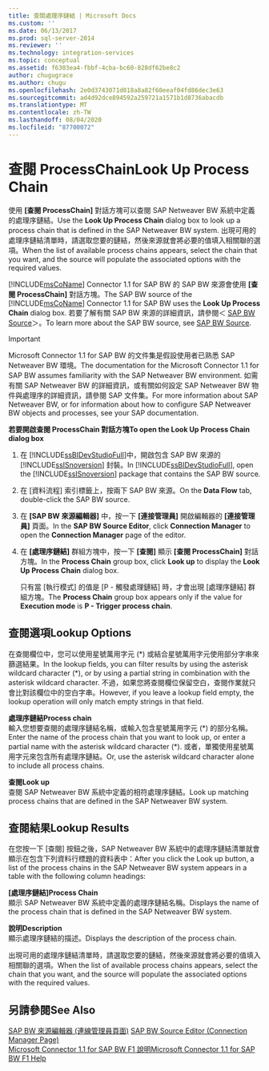 ```yaml
---
title: 查閱處理序鏈結 | Microsoft Docs
ms.custom: ''
ms.date: 06/13/2017
ms.prod: sql-server-2014
ms.reviewer: ''
ms.technology: integration-services
ms.topic: conceptual
ms.assetid: f6303ea4-fbbf-4cba-bc60-828df62be8c2
author: chugugrace
ms.author: chugu
ms.openlocfilehash: 2e0d3743071d018a8a82f60eeaf04fd86dec3e63
ms.sourcegitcommit: ad4d92dce894592a259721a1571b1d8736abacdb
ms.translationtype: MT
ms.contentlocale: zh-TW
ms.lasthandoff: 08/04/2020
ms.locfileid: "87700072"
---
```

# <a name="look-up-process-chain"></a><span data-ttu-id="b73cf-102">查閱 ProcessChain</span><span class="sxs-lookup"><span data-stu-id="b73cf-102">Look Up Process Chain</span></span>
  <span data-ttu-id="b73cf-103">使用 **[查閱 ProcessChain]** 對話方塊可以查閱 SAP Netweaver BW 系統中定義的處理序鏈結。</span><span class="sxs-lookup"><span data-stu-id="b73cf-103">Use the **Look Up Process Chain** dialog box to look up a process chain that is defined in the SAP Netweaver BW system.</span></span> <span data-ttu-id="b73cf-104">出現可用的處理序鏈結清單時，請選取您要的鏈結，然後來源就會將必要的值填入相關聯的選項。</span><span class="sxs-lookup"><span data-stu-id="b73cf-104">When the list of available process chains appears, select the chain that you want, and the source will populate the associated options with the required values.</span></span>  
  
 <span data-ttu-id="b73cf-105">[!INCLUDE[msCoName](../../includes/msconame-md.md)] Connector 1.1 for SAP BW 的 SAP BW 來源會使用 **[查閱 ProcessChain]** 對話方塊。</span><span class="sxs-lookup"><span data-stu-id="b73cf-105">The SAP BW source of the [!INCLUDE[msCoName](../../includes/msconame-md.md)] Connector 1.1 for SAP BW uses the **Look Up Process Chain** dialog box.</span></span> <span data-ttu-id="b73cf-106">若要了解有關 SAP BW 來源的詳細資訊，請參閱＜ [SAP BW Source](sap-bw-source.md)＞。</span><span class="sxs-lookup"><span data-stu-id="b73cf-106">To learn more about the SAP BW source, see [SAP BW Source](sap-bw-source.md).</span></span>  
  
> [!IMPORTANT]  
>  <span data-ttu-id="b73cf-107">Microsoft Connector 1.1 for SAP BW 的文件集是假設使用者已熟悉 SAP Netweaver BW 環境。</span><span class="sxs-lookup"><span data-stu-id="b73cf-107">The documentation for the Microsoft Connector 1.1 for SAP BW assumes familiarity with the SAP Netweaver BW environment.</span></span> <span data-ttu-id="b73cf-108">如需有關 SAP Netweaver BW 的詳細資訊，或有關如何設定 SAP Netweaver BW 物件與處理序的詳細資訊，請參閱 SAP 文件集。</span><span class="sxs-lookup"><span data-stu-id="b73cf-108">For more information about SAP Netweaver BW, or for information about how to configure SAP Netweaver BW objects and processes, see your SAP documentation.</span></span>  
  
 <span data-ttu-id="b73cf-109">**若要開啟查閱 ProcessChain 對話方塊**</span><span class="sxs-lookup"><span data-stu-id="b73cf-109">**To open the Look Up Process Chain dialog box**</span></span>  
  
1.  <span data-ttu-id="b73cf-110">在 [!INCLUDE[ssBIDevStudioFull](../../includes/ssbidevstudiofull-md.md)]中，開啟包含 SAP BW 來源的 [!INCLUDE[ssISnoversion](../../includes/ssisnoversion-md.md)] 封裝。</span><span class="sxs-lookup"><span data-stu-id="b73cf-110">In [!INCLUDE[ssBIDevStudioFull](../../includes/ssbidevstudiofull-md.md)], open the [!INCLUDE[ssISnoversion](../../includes/ssisnoversion-md.md)] package that contains the SAP BW source.</span></span>  
  
2.  <span data-ttu-id="b73cf-111">在 [資料流程]  索引標籤上，按兩下 SAP BW 來源。</span><span class="sxs-lookup"><span data-stu-id="b73cf-111">On the **Data Flow** tab, double-click the SAP BW source.</span></span>  
  
3.  <span data-ttu-id="b73cf-112">在 **[SAP BW 來源編輯器]** 中，按一下 **[連接管理員]** 開啟編輯器的 **[連接管理員]** 頁面。</span><span class="sxs-lookup"><span data-stu-id="b73cf-112">In the **SAP BW Source Editor**, click **Connection Manager** to open the **Connection Manager** page of the editor.</span></span>  
  
4.  <span data-ttu-id="b73cf-113">在 **[處理序鏈結]** 群組方塊中，按一下 **[查閱]** 顯示 **[查閱 ProcessChain]** 對話方塊。</span><span class="sxs-lookup"><span data-stu-id="b73cf-113">In the **Process Chain** group box, click **Look up** to display the **Look Up Process Chain** dialog box.</span></span>  
  
     <span data-ttu-id="b73cf-114">只有當 [執行模式] 的值是 [P - 觸發處理鏈結] 時，才會出現 [處理序鏈結] 群組方塊。</span><span class="sxs-lookup"><span data-stu-id="b73cf-114">The **Process Chain** group box appears only if the value for **Execution mode** is **P - Trigger process chain**.</span></span>  
  
## <a name="lookup-options"></a><span data-ttu-id="b73cf-115">查閱選項</span><span class="sxs-lookup"><span data-stu-id="b73cf-115">Lookup Options</span></span>  
 <span data-ttu-id="b73cf-116">在查閱欄位中，您可以使用星號萬用字元 (\*) 或結合星號萬用字元使用部分字串來篩選結果。</span><span class="sxs-lookup"><span data-stu-id="b73cf-116">In the lookup fields, you can filter results by using the asterisk wildcard character (\*), or by using a partial string in combination with the asterisk wildcard character.</span></span> <span data-ttu-id="b73cf-117">不過，如果您將查閱欄位保留空白，查閱作業就只會比對該欄位中的空白字串。</span><span class="sxs-lookup"><span data-stu-id="b73cf-117">However, if you leave a lookup field empty, the lookup operation will only match empty strings in that field.</span></span>  
  
 <span data-ttu-id="b73cf-118">**處理序鏈結**</span><span class="sxs-lookup"><span data-stu-id="b73cf-118">**Process chain**</span></span>  
 <span data-ttu-id="b73cf-119">輸入您想要查閱的處理序鏈結名稱，或輸入包含星號萬用字元 (\*) 的部分名稱。</span><span class="sxs-lookup"><span data-stu-id="b73cf-119">Enter the name of the process chain that you want to look up, or enter a partial name with the asterisk wildcard character (\*).</span></span> <span data-ttu-id="b73cf-120">或者，單獨使用星號萬用字元來包含所有處理序鏈結。</span><span class="sxs-lookup"><span data-stu-id="b73cf-120">Or, use the asterisk wildcard character alone to include all process chains.</span></span>  
  
 <span data-ttu-id="b73cf-121">**查閱**</span><span class="sxs-lookup"><span data-stu-id="b73cf-121">**Look up**</span></span>  
 <span data-ttu-id="b73cf-122">查閱 SAP Netweaver BW 系統中定義的相符處理序鏈結。</span><span class="sxs-lookup"><span data-stu-id="b73cf-122">Look up matching process chains that are defined in the SAP Netweaver BW system.</span></span>  
  
## <a name="lookup-results"></a><span data-ttu-id="b73cf-123">查閱結果</span><span class="sxs-lookup"><span data-stu-id="b73cf-123">Lookup Results</span></span>  
 <span data-ttu-id="b73cf-124">在您按一下 [查閱] 按鈕之後，SAP Netweaver BW 系統中的處理序鏈結清單就會顯示在包含下列資料行標題的資料表中：</span><span class="sxs-lookup"><span data-stu-id="b73cf-124">After you click the Look up button, a list of the process chains in the SAP Netweaver BW system appears in a table with the following column headings:</span></span>  
  
 <span data-ttu-id="b73cf-125">**[處理序鏈結]**</span><span class="sxs-lookup"><span data-stu-id="b73cf-125">**Process Chain**</span></span>  
 <span data-ttu-id="b73cf-126">顯示 SAP Netweaver BW 系統中定義的處理序鏈結名稱。</span><span class="sxs-lookup"><span data-stu-id="b73cf-126">Displays the name of the process chain that is defined in the SAP Netweaver BW system.</span></span>  
  
 <span data-ttu-id="b73cf-127">**說明**</span><span class="sxs-lookup"><span data-stu-id="b73cf-127">**Description**</span></span>  
 <span data-ttu-id="b73cf-128">顯示處理序鏈結的描述。</span><span class="sxs-lookup"><span data-stu-id="b73cf-128">Displays the description of the process chain.</span></span>  
  
 <span data-ttu-id="b73cf-129">出現可用的處理序鏈結清單時，請選取您要的鏈結，然後來源就會將必要的值填入相關聯的選項。</span><span class="sxs-lookup"><span data-stu-id="b73cf-129">When the list of available process chains appears, select the chain that you want, and the source will populate the associated options with the required values.</span></span>  
  
## <a name="see-also"></a><span data-ttu-id="b73cf-130">另請參閱</span><span class="sxs-lookup"><span data-stu-id="b73cf-130">See Also</span></span>  
 <span data-ttu-id="b73cf-131">[SAP BW 來源編輯器 &#40;連線管理員頁面&#41;](sap-bw-source-editor-connection-manager-page.md) </span><span class="sxs-lookup"><span data-stu-id="b73cf-131">[SAP BW Source Editor &#40;Connection Manager Page&#41;](sap-bw-source-editor-connection-manager-page.md) </span></span>  
 [<span data-ttu-id="b73cf-132">Microsoft Connector 1.1 for SAP BW F1 說明</span><span class="sxs-lookup"><span data-stu-id="b73cf-132">Microsoft Connector 1.1 for SAP BW F1 Help</span></span>](../microsoft-connector-for-sap-bw-f1-help.md)  
  
  
